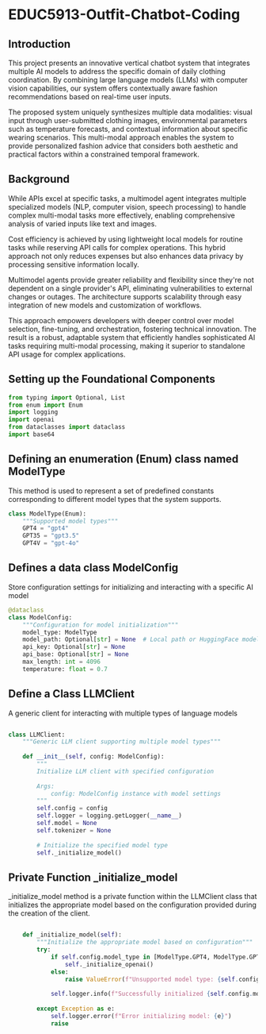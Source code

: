 # EDUC5913-Outfit-Chatbot-Coding

## Introduction

This project presents an innovative vertical chatbot system that integrates multiple AI models to address the specific domain of daily clothing coordination. By combining large language models (LLMs) with computer vision capabilities, our system offers contextually aware fashion recommendations based on real-time user inputs.

The proposed system uniquely synthesizes multiple data modalities: visual input through user-submitted clothing images, environmental parameters such as temperature forecasts, and contextual information about specific wearing scenarios. This multi-modal approach enables the system to provide personalized fashion advice that considers both aesthetic and practical factors within a constrained temporal framework.

## Background

While APIs excel at specific tasks, a multimodel agent integrates multiple specialized models (NLP, computer vision, speech processing) to handle complex multi-modal tasks more effectively, enabling comprehensive analysis of varied inputs like text and images.

Cost efficiency is achieved by using lightweight local models for routine tasks while reserving API calls for complex operations. This hybrid approach not only reduces expenses but also enhances data privacy by processing sensitive information locally.

Multimodel agents provide greater reliability and flexibility since they're not dependent on a single provider's API, eliminating vulnerabilities to external changes or outages. The architecture supports scalability through easy integration of new models and customization of workflows.

This approach empowers developers with deeper control over model selection, fine-tuning, and orchestration, fostering technical innovation. The result is a robust, adaptable system that efficiently handles sophisticated AI tasks requiring multi-modal processing, making it superior to standalone API usage for complex applications.

##  Setting up the Foundational Components

```python
from typing import Optional, List
from enum import Enum
import logging
import openai
from dataclasses import dataclass
import base64
```

## Defining an enumeration (Enum) class named ModelType

This method is used to represent a set of predefined constants corresponding to different model types that the system supports.

```python
class ModelType(Enum):
    """Supported model types"""
    GPT4 = "gpt4"
    GPT35 = "gpt3.5"
    GPT4V = "gpt-4o"
```

## Defines a data class ModelConfig
Store configuration settings for initializing and interacting with a specific AI model

```python
@dataclass
class ModelConfig:
    """Configuration for model initialization"""
    model_type: ModelType
    model_path: Optional[str] = None  # Local path or HuggingFace model ID
    api_key: Optional[str] = None
    api_base: Optional[str] = None
    max_length: int = 4096
    temperature: float = 0.7
```

## Define a Class LLMClient 

A generic client for interacting with multiple types of language models

```python

class LLMClient:
    """Generic LLM client supporting multiple model types"""
    
    def __init__(self, config: ModelConfig):
        """
        Initialize LLM client with specified configuration
        
        Args:
            config: ModelConfig instance with model settings
        """
        self.config = config
        self.logger = logging.getLogger(__name__)
        self.model = None
        self.tokenizer = None
        
        # Initialize the specified model type
        self._initialize_model()
```

## Private Function _initialize_model

_initialize_model method is a private function within the LLMClient class that initializes the appropriate model based on the configuration provided during the creation of the client.

```python

    def _initialize_model(self):
        """Initialize the appropriate model based on configuration"""
        try:
            if self.config.model_type in [ModelType.GPT4, ModelType.GPT35, ModelType.GPT4V]:
                self._initialize_openai()
            else:
                raise ValueError(f"Unsupported model type: {self.config.model_type}")
                
            self.logger.info(f"Successfully initialized {self.config.model_type} model")
            
        except Exception as e:
            self.logger.error(f"Error initializing model: {e}")
            raise
```












